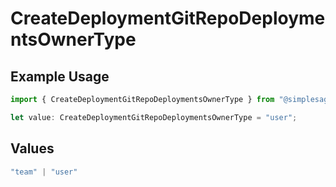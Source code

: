 # CreateDeploymentGitRepoDeploymentsOwnerType

## Example Usage

```typescript
import { CreateDeploymentGitRepoDeploymentsOwnerType } from "@simplesagar/vercel/models/createdeploymentop.js";

let value: CreateDeploymentGitRepoDeploymentsOwnerType = "user";
```

## Values

```typescript
"team" | "user"
```